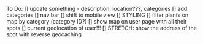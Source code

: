 To Do: 
    [] update something - description, location???, categories
    [] add categories
    [] nav bar 
    [] shift to mobile view
    [] STYLING 
    [] filter plants on map by category (category ID?)
    [] show map on user page with all their spots 
    [] current geolocation of user!!! 
    [] STRETCH: show the address of the spot with reverse geocaching 